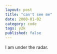 ```yaml
---
layout: post
title: "can't see me"
date: 2000-01-02
category: code
tags: y2k
published: false
---
```


I am under the radar.
